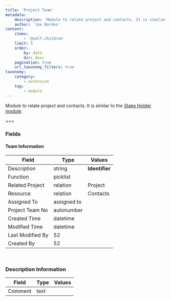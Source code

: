```yaml
---
title: 'Project Team'
metadata:
    description: 'Module to relate project and contacts. It is similar to the Stake Holder module.'
    author: 'Joe Bordes'
content:
    items:
        - '@self.children'
    limit: 5
    order:
        by: date
        dir: desc
    pagination: true
    url_taxonomy_filters: true
taxonomy:
    category:
        - extension
    tag:
        - module
---
```


Module to relate project and contacts. It is similar to the [Stake Holder module](../../01.corebosmodules/cbstakeholder/id:76ca3874026d767b20a2406c4989c498/store:corebosmodule).

===

### Fields

#### Team Information

<table class="table table-striped">
<thead>
<tr class="header">
<th>Field</th>
<th>Type</th>
<th>Values</th>
</tr>
</thead>
<tbody>
<tr>
<td>Description</td>
<td>string</td>
<td><strong>Identifier</strong></td>
</tr>
<tr>
<td>Function</td>
<td>picklist</td>
<td></td>
</tr>
<tr>
<td>Related Project</td>
<td>relation</td>
<td>Project</td>
</tr>
<tr>
<td>Resource</td>
<td>relation</td>
<td>Contacts</td>
</tr>
<tr>
<td>Assigned To</td>
<td>assigned to</td>
<td></td>
</tr>
<tr>
<td>Project Team No</td>
<td>autonumber</td>
<td></td>
</tr>
<tr>
<td>Created Time</td>
<td>datetime</td>
<td></td>
</tr>
<tr>
<td>Modified Time</td>
<td>datetime</td>
<td></td>
</tr>
<tr>
<td>Last Modified By</td>
<td>52</td>
<td></td>
</tr>
<tr>
<td>Created By</td>
<td>52</td>
<td></td>
</tr>
</tbody>
</table>
<br>

### Description Information

<table class="table table-striped">
<thead>
<tr class="header">
<th>Field</th>
<th>Type</th>
<th>Values</th>
</tr>
</thead>
<tbody>
<tr>
<td>Comment</td>
<td>text</td>
<td></td>
</tr>
</tbody>
</table>
